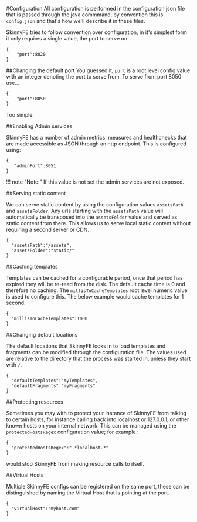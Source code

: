 #Configuration
All configuration is performed in the configuration json file that is passed through the java commmand, by convention
this is `config.json` and that's how we'll describe it in these files.

SkinnyFE tries to follow convention over configuration, in it's simplest form it only requires a single value, the port
to serve on.

```
{
    "port":8020
}
```

##Changing the default port
You guessed it, `port` is a root level config value with an integer denoting the port to serve from.  To serve from port
8050 use...

```
{
    "port":8050
}
```
Too simple.

##Enabling Admin services

SkinnyFE has a number of admin metrics, measures and healthchecks that are made accessible as JSON through an http
 endpoint.  This is configured using:
 
 ```
 {
    "adminPort":8051
 }
 ```
 
!!! note "Note:"
    If this value is not set the admin services are not exposed.   


##Serving static content

We can serve static content by using the configuration values `assetsPath` and `assetsFolder`.  Any urls starting with the
`assetsPath` value will automatically be transposed into the `assetsFolder` value and served as static content from there.
This allows us to serve local static content without requiring a second server or CDN.
```
{
  "assetsPath":"/assets",
  "assetsFolder":"static/"
}
```

##Caching templates

Templates can be cached for a configurable period, once that period has expired they will be re-read from the disk.
The default cache time is 0 and therefore no caching.  The `millisToCacheTemplates` root level numeric value is
used to configure this.  The below example would cache templates for 1 second.
```
{
  "millisToCacheTemplates":1000
}
```

##Changing default locations

The default locations that SkinnyFE looks in to load templates and fragments can be modified through the configuration
file.  The values used are relative to the directory that the process was started in, unless they start with `/`.
```
{
  "defaultTemplates":"myTemplates",
  "defaultFragments":"myFragments"
}
```


##Protecting resources

Sometimes you may with to protect your instance of SkinnyFE from talking to certain hosts, for instance calling back
into localhost or 127.0.0.1, or other known hosts on your internal network.  This can be managed using the 
`protectedHostsRegex` configuration value; for example : 
```
{
  "protectedHostsRegex":".*localhost.*"
}
```
would stop SkinnyFE from making resource calls to itself.


##Virtual Hosts

Multiple SkinnyFE configs can be registered on the same port, these can be distinguished by naming the Virtual Host
that is pointing at the port.
```
{
  "virtualHost":"myhost.com"
}
```
